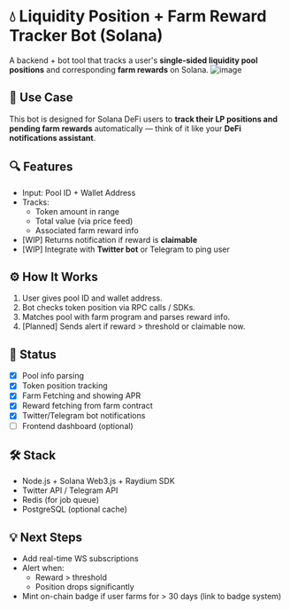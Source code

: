 # 💧 Liquidity Position + Farm Reward Tracker Bot (Solana)

A backend + bot tool that tracks a user's **single-sided liquidity pool positions** and corresponding **farm rewards** on Solana.
![image](https://github.com/user-attachments/assets/732a8acd-aab9-4951-9698-ed00eac7e5c8)


## 🧠 Use Case

This bot is designed for Solana DeFi users to **track their LP positions and pending farm rewards** automatically — think of it like your **DeFi notifications assistant**.

## 🔍 Features

- Input: Pool ID + Wallet Address
- Tracks:
  - Token amount in range
  - Total value (via price feed)
  - Associated farm reward info
- [WIP] Returns notification if reward is **claimable**
- [WIP] Integrate with **Twitter bot** or Telegram to ping user

## ⚙️ How It Works

1. User gives pool ID and wallet address.
2. Bot checks token position via RPC calls / SDKs.
3. Matches pool with farm program and parses reward info.
4. [Planned] Sends alert if reward > threshold or claimable now.

## 📌 Status

- [x] Pool info parsing
- [x] Token position tracking
- [x] Farm Fetching and showing APR
- [x] Reward fetching from farm contract
- [x] Twitter/Telegram bot notifications
- [ ] Frontend dashboard (optional)

## 🛠️ Stack

- Node.js + Solana Web3.js + Raydium SDK
- Twitter API / Telegram API
- Redis (for job queue)
- PostgreSQL (optional cache)


## 💡 Next Steps

- Add real-time WS subscriptions
- Alert when:
  - Reward > threshold
  - Position drops significantly
- Mint on-chain badge if user farms for > 30 days (link to badge system)


